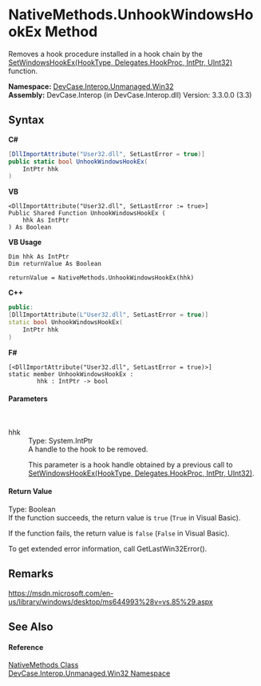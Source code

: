 # NativeMethods.UnhookWindowsHookEx Method 
 

Removes a hook procedure installed in a hook chain by the <a href="M_DevCase_Interop_Unmanaged_Win32_NativeMethods_SetWindowsHookEx">SetWindowsHookEx(HookType, Delegates.HookProc, IntPtr, UInt32)</a> function.

**Namespace:**&nbsp;<a href="N_DevCase_Interop_Unmanaged_Win32">DevCase.Interop.Unmanaged.Win32</a><br />**Assembly:**&nbsp;DevCase.Interop (in DevCase.Interop.dll) Version: 3.3.0.0 (3.3)

## Syntax

**C#**<br />
``` C#
[DllImportAttribute("User32.dll", SetLastError = true)]
public static bool UnhookWindowsHookEx(
	IntPtr hhk
)
```

**VB**<br />
``` VB
<DllImportAttribute("User32.dll", SetLastError := true>]
Public Shared Function UnhookWindowsHookEx ( 
	hhk As IntPtr
) As Boolean
```

**VB Usage**<br />
``` VB Usage
Dim hhk As IntPtr
Dim returnValue As Boolean

returnValue = NativeMethods.UnhookWindowsHookEx(hhk)
```

**C++**<br />
``` C++
public:
[DllImportAttribute(L"User32.dll", SetLastError = true)]
static bool UnhookWindowsHookEx(
	IntPtr hhk
)
```

**F#**<br />
``` F#
[<DllImportAttribute("User32.dll", SetLastError = true)>]
static member UnhookWindowsHookEx : 
        hhk : IntPtr -> bool 

```


#### Parameters
&nbsp;<dl><dt>hhk</dt><dd>Type: System.IntPtr<br />A handle to the hook to be removed. 

 This parameter is a hook handle obtained by a previous call to <a href="M_DevCase_Interop_Unmanaged_Win32_NativeMethods_SetWindowsHookEx">SetWindowsHookEx(HookType, Delegates.HookProc, IntPtr, UInt32)</a>.</dd></dl>

#### Return Value
Type: Boolean<br />If the function succeeds, the return value is `true` (`True` in Visual Basic). 

 If the function fails, the return value is `false` (`False` in Visual Basic). 

 To get extended error information, call GetLastWin32Error().

## Remarks
<a href="https://msdn.microsoft.com/en-us/library/windows/desktop/ms644993%28v=vs.85%29.aspx" target="_blank">https://msdn.microsoft.com/en-us/library/windows/desktop/ms644993%28v=vs.85%29.aspx</a>

## See Also


#### Reference
<a href="T_DevCase_Interop_Unmanaged_Win32_NativeMethods">NativeMethods Class</a><br /><a href="N_DevCase_Interop_Unmanaged_Win32">DevCase.Interop.Unmanaged.Win32 Namespace</a><br />